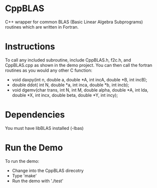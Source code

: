 CppBLAS
=======

C++ wrapper for common BLAS (Basic Linear Algebra Subprograms) routines which are written in Fortran.

Instructions
============

To call any included subroutine, include CppBLAS.h, f2c.h, and CppBLAS.cpp as shown in the demo project. You can then call the fortran routines as you would any other C function:
* void daxpy(int n, double a, double *A, int incA, double *B, int incB);
* double ddot( int N, double *a, int inca, double *b, int incb);
* void dgemv(char trans, int N, int M, double alpha, double *A, int lda, double *X, int incx, double beta, double *Y, int incy);

Dependencies
===========

You must have libBLAS installed (-lbas)

Run the Demo
============

To run the demo:
* Change into the CppBLAS direcotry
* Type 'make'
* Run the demo with './test'

